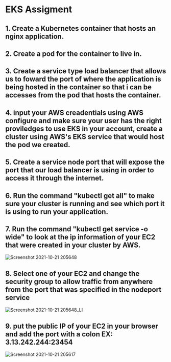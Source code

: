 # EKS Assigment
## 1. Create a Kubernetes container that hosts an nginx application.
## 2. Create a pod for the container to live in.
## 3. Create a service type load balancer that allows us to foward the port of where the application is being hosted in the container so that i can be accesses from the pod that hosts the container.
## 4. input your AWS creadentials using AWS configure and make sure your user has the right proviledges to use EKS in your account, create a cluster using AWS's EKS service that would host the pod we created.
## 5. Create a service node port that will expose the port that our load balancer is using in order to access it through the internet.
## 6. Run the command "kubectl get all" to make sure your cluster is running and see which port it is using to run your application.
## 7. Run the command "kubectl get service -o wide" to look at the ip information of your EC2 that were created in your cluster by AWS.
![Screenshot 2021-10-21 205648](https://user-images.githubusercontent.com/60336145/138764943-2a4ead77-98ff-4879-8c5c-9f8175946b82.png)
## 8. Select one of your EC2 and change the security group to allow traffic from anywhere from the port that was specified in the nodeport service 
![Screenshot 2021-10-21 205648_LI](https://user-images.githubusercontent.com/60336145/138766988-4d1d7326-750b-4675-973d-9b41dedd2309.jpg)
## 9. put the public IP of your EC2 in your browser and add the port with a colon EX: 3.13.242.244:23454
![Screenshot 2021-10-21 205617](https://user-images.githubusercontent.com/60336145/138764921-b9828fc9-70ec-4d35-bbcf-d623f07e50ed.png)
